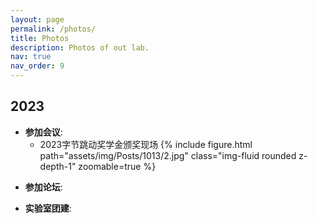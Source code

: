 ```yaml
---
layout: page
permalink: /photos/
title: Photos
description: Photos of out lab.
nav: true
nav_order: 9
---
```


2023
---
- **参加会议**:
   - 2023字节跳动奖学金颁奖现场
         {% include figure.html path="assets/img/Posts/1013/2.jpg" class="img-fluid rounded z-depth-1" zoomable=true %}


  





+ **参加论坛**:

+ **实验室团建**:  
